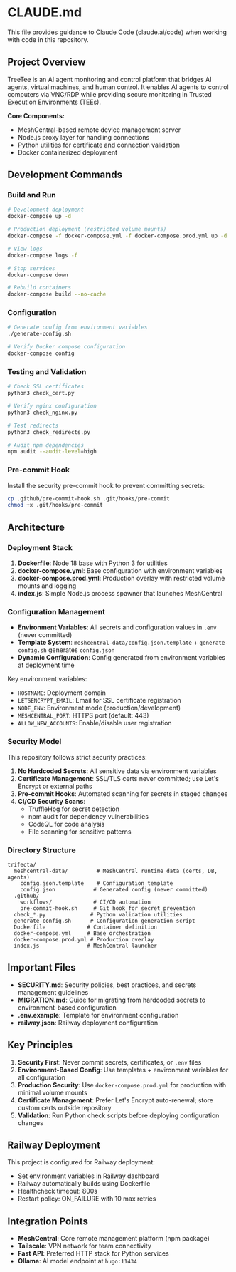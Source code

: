 # CLAUDE.md

This file provides guidance to Claude Code (claude.ai/code) when working with code in this repository.

## Project Overview

TreeTee is an AI agent monitoring and control platform that bridges AI agents, virtual machines, and human control. It enables AI agents to control computers via VNC/RDP while providing secure monitoring in Trusted Execution Environments (TEEs).

**Core Components:**
- MeshCentral-based remote device management server
- Node.js proxy layer for handling connections
- Python utilities for certificate and connection validation
- Docker containerized deployment

## Development Commands

### Build and Run

```bash
# Development deployment
docker-compose up -d

# Production deployment (restricted volume mounts)
docker-compose -f docker-compose.yml -f docker-compose.prod.yml up -d

# View logs
docker-compose logs -f

# Stop services
docker-compose down

# Rebuild containers
docker-compose build --no-cache
```

### Configuration

```bash
# Generate config from environment variables
./generate-config.sh

# Verify Docker compose configuration
docker-compose config
```

### Testing and Validation

```bash
# Check SSL certificates
python3 check_cert.py

# Verify nginx configuration
python3 check_nginx.py

# Test redirects
python3 check_redirects.py

# Audit npm dependencies
npm audit --audit-level=high
```

### Pre-commit Hook

Install the security pre-commit hook to prevent committing secrets:
```bash
cp .github/pre-commit-hook.sh .git/hooks/pre-commit
chmod +x .git/hooks/pre-commit
```

## Architecture

### Deployment Stack

1. **Dockerfile**: Node 18 base with Python 3 for utilities
2. **docker-compose.yml**: Base configuration with environment variables
3. **docker-compose.prod.yml**: Production overlay with restricted volume mounts and logging
4. **index.js**: Simple Node.js process spawner that launches MeshCentral

### Configuration Management

- **Environment Variables**: All secrets and configuration values in `.env` (never committed)
- **Template System**: `meshcentral-data/config.json.template` + `generate-config.sh` generates `config.json`
- **Dynamic Configuration**: Config generated from environment variables at deployment time

Key environment variables:
- `HOSTNAME`: Deployment domain
- `LETSENCRYPT_EMAIL`: Email for SSL certificate registration
- `NODE_ENV`: Environment mode (production/development)
- `MESHCENTRAL_PORT`: HTTPS port (default: 443)
- `ALLOW_NEW_ACCOUNTS`: Enable/disable user registration

### Security Model

This repository follows strict security practices:

1. **No Hardcoded Secrets**: All sensitive data via environment variables
2. **Certificate Management**: SSL/TLS certs never committed; use Let's Encrypt or external paths
3. **Pre-commit Hooks**: Automated scanning for secrets in staged changes
4. **CI/CD Security Scans**:
   - TruffleHog for secret detection
   - npm audit for dependency vulnerabilities
   - CodeQL for code analysis
   - File scanning for sensitive patterns

### Directory Structure

```
trifecta/
  meshcentral-data/         # MeshCentral runtime data (certs, DB, agents)
    config.json.template    # Configuration template
    config.json            # Generated config (never committed)
  .github/
    workflows/             # CI/CD automation
    pre-commit-hook.sh     # Git hook for secret prevention
  check_*.py              # Python validation utilities
  generate-config.sh      # Configuration generation script
  Dockerfile             # Container definition
  docker-compose.yml     # Base orchestration
  docker-compose.prod.yml # Production overlay
  index.js               # MeshCentral launcher
```

## Important Files

- **SECURITY.md**: Security policies, best practices, and secrets management guidelines
- **MIGRATION.md**: Guide for migrating from hardcoded secrets to environment-based configuration
- **.env.example**: Template for environment configuration
- **railway.json**: Railway deployment configuration

## Key Principles

1. **Security First**: Never commit secrets, certificates, or `.env` files
2. **Environment-Based Config**: Use templates + environment variables for all configuration
3. **Production Security**: Use `docker-compose.prod.yml` for production with minimal volume mounts
4. **Certificate Management**: Prefer Let's Encrypt auto-renewal; store custom certs outside repository
5. **Validation**: Run Python check scripts before deploying configuration changes

## Railway Deployment

This project is configured for Railway deployment:
- Set environment variables in Railway dashboard
- Railway automatically builds using Dockerfile
- Healthcheck timeout: 800s
- Restart policy: ON_FAILURE with 10 max retries

## Integration Points

- **MeshCentral**: Core remote management platform (npm package)
- **Tailscale**: VPN network for team connectivity
- **Fast API**: Preferred HTTP stack for Python services
- **Ollama**: AI model endpoint at `hugo:11434`
